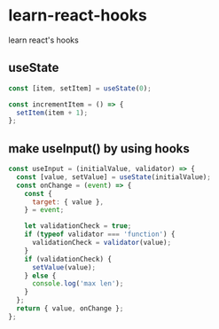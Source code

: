 # learn-react-hooks

learn react's hooks

## useState

```javascript
const [item, setItem] = useState(0);

const incrementItem = () => {
  setItem(item + 1);
};
```

## make useInput() by using hooks

```javascript
const useInput = (initialValue, validator) => {
  const [value, setValue] = useState(initialValue);
  const onChange = (event) => {
    const {
      target: { value },
    } = event;

    let validationCheck = true;
    if (typeof validator === 'function') {
      validationCheck = validator(value);
    }
    if (validationCheck) {
      setValue(value);
    } else {
      console.log('max len');
    }
  };
  return { value, onChange };
};
```
